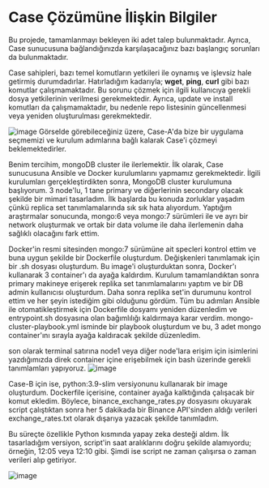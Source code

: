 # Case Çözümüne İlişkin Bilgiler

Bu projede, tamamlanmayı bekleyen iki adet talep bulunmaktadır. Ayrıca, Case sunucusuna bağlandığınızda karşılaşacağınız bazı başlangıç sorunları da bulunmaktadır.

Case sahipleri, bazı temel komutların yetkileri ile oynamış ve işlevsiz hale getirmiş durumdadırlar. Hatırladığım kadarıyla; **wget**, **ping**, **curl** gibi bazı komutlar çalışmamaktadır. Bu sorunu çözmek için ilgili kullanıcıya gerekli dosya yetkilerinin verilmesi gerekmektedir. Ayrıca, update ve install komutları da çalışmamaktadır, bu nedenle repo listesinin güncellenmesi veya yeniden oluşturulması gerekmektedir.

![image](https://github.com/oihtiyar/case-i-need-to-solve/assets/50960588/b76d5464-0e2c-4ff6-803a-3210a296154e)
Görselde görebileceğiniz üzere, Case-A'da bize bir uygulama seçmemizi ve kurulum adımlarına bağlı kalarak Case'i çözmeyi beklemektedirler.

Benim tercihim, mongoDB cluster ile ilerlemektir. İlk olarak, Case sunucusuna Ansible ve Docker kurulumlarını yapmamız gerekmektedir. İlgili kurulumları gerçekleştirdikten sonra,
MongoDB cluster kurulumuna başlıyorum. 3 node'lu, 1 tane primary ve diğerlerinin secondary olacak şekilde bir mimari tasarladım. İlk başlarda bu konuda zorluklar yaşadım çünkü replica set tanımlamalarında sık sık hata alıyordum. Yaptığım araştırmalar sonucunda, mongo:6 veya mongo:7 sürümleri ile ve ayrı bir network oluşturmak ve ortak bir data volume ile daha ilerlemenin daha sağlıklı olacağını fark ettim. 

Docker'in resmi sitesinden mongo:7 sürümüne ait specleri kontrol ettim ve buna uygun şekilde bir Dockerfile oluşturdum. Değişkenleri tanımlamak için bir .sh dosyası oluşturdum. Bu image'i oluşturduktan sonra, Docker'ı kullanarak 3 container'ı da ayağa kaldırdım. Kurulum tamamlandıktan sonra primary makineye erişerek replika set tanımlamalarını yaptım ve bir DB admin kullanıcısı oluşturdum. Daha sonra replika set'in durumunu kontrol ettim ve her şeyin istediğim gibi olduğunu gördüm. Tüm bu adımları Ansible ile otomatikleştirmek için Dockerfile dosyamı yeniden düzenledim ve entrypoint.sh dosyasına olan bağımlılığı kaldırmaya karar verdim. mongo-cluster-playbook.yml isminde bir playbook oluşturdum ve bu, 3 adet mongo container'ını sırayla ayağa kaldıracak şekilde düzenledim.

son olarak terminal satırına node1 veya diğer node'lara erişim için isimlerini yazdığımızda direk container içine erişebilmek için bash üzerinde gerekli tanımlamları yapıyoruz.
![image](https://github.com/oihtiyar/case-i-need-to-solve/assets/50960588/5688c130-0a34-4c7c-99b0-8cba439b1068)


Case-B için ise, python:3.9-slim versiyonunu kullanarak bir image oluşturdum. Dockerfile içerisine, container ayağa kalktığında çalışacak bir komut ekledim. Böylece, binance_exchange_rates.py dosyasını okuyarak script çalıştıktan sonra her 5 dakikada bir Binance API'sinden aldığı verileri exchange_rates.txt olarak dışarıya yazacak şekilde tanımladım.

Bu süreçte özellikle Python kısmında yapay zeka desteği aldım. İlk tasarladığım versiyon, script'in saat aralıklarını doğru şekilde alamıyordu; örneğin, 12:05 veya 12:10 gibi. Şimdi ise script ne zaman çalışırsa o zaman verileri alıp getiriyor.


![image](https://github.com/oihtiyar/case-i-need-to-solve/assets/50960588/2b3d2ebf-5bdc-44e5-ae52-b5b7a68f6247)
